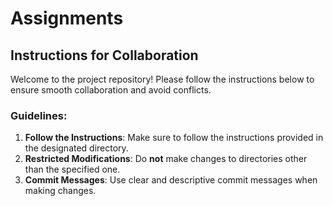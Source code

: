 # Assignments

## Instructions for Collaboration

Welcome to the project repository! Please follow the instructions below to ensure smooth collaboration and avoid conflicts.

### Guidelines:
1. **Follow the Instructions**: Make sure to follow the instructions provided in the designated directory.
2. **Restricted Modifications**: Do **not** make changes to directories other than the specified one.
3. **Commit Messages**: Use clear and descriptive commit messages when making changes.



